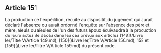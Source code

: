 Article 151
----
La production de l'expédition, réduite au dispositif, du jugement qui aurait
déclaré l'absence ou aurait ordonné l'enquête sur l'absence des père et mère,
aïeuls ou aïeules de l'un des futurs époux équivaudra à la production de leurs
actes de décès dans les cas prévus aux articles [149](/Livre Ier/Titre V/Article 149.md), [150](/Livre Ier/Titre V/Article 150.md), 158 et [159](/Livre Ier/Titre V/Article 159.md) du présent
code.
